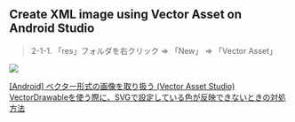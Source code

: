 ## Create XML image using Vector Asset on Android Studio

> 2-1-1. 「res」フォルダを右クリック => 「New」 => 「Vector Asset」

![](https://camo.qiitausercontent.com/6f79b31349871cc993976977215e4e6119a0e82d/68747470733a2f2f71696974612d696d6167652d73746f72652e73332e616d617a6f6e6177732e636f6d2f302f3135323133362f33623936316263662d373163372d663937362d626336382d6430646462643130333161622e706e67)

[[Android] ベクター形式の画像を取り扱う (Vector Asset Studio)](https://qiita.com/kitaharamikiya/items/98279f88e7989785f614)
[VectorDrawableを使う際に、SVGで設定している色が反映できないときの対処方法](https://qiita.com/shoma2da/items/1643c3f9e21530c92422)
